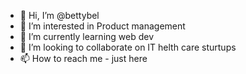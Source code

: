 - 👋 Hi, I’m @bettybel
- 👀 I’m interested in Product management
- 🌱 I’m currently learning web dev
- 💞️ I’m looking to collaborate on IT helth care sturtups 
- 📫 How to reach me - just here

<!---
bettybel/bettybel is a ✨ special ✨ repository because its `README.md` (this file) appears on your GitHub profile.
You can click the Preview link to take a look at your changes.
--->
